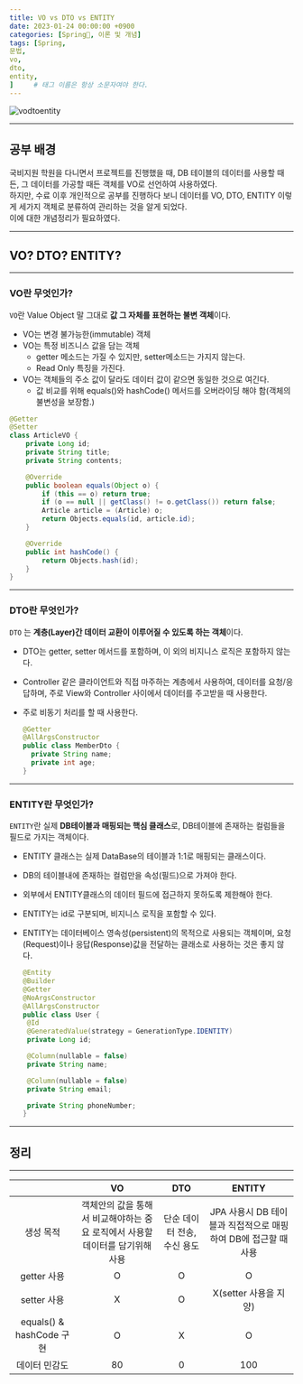 ```yaml
---
title: VO vs DTO vs ENTITY
date: 2023-01-24 00:00:00 +0900
categories: [Spring🍃, 이론 및 개념]
tags: [Spring,
문법,
vo,
dto,
entity,
]     # 태그 이름은 항상 소문자여야 한다.
---
```

![vodtoentity](https://github.com/han-tomas/han-tomas.github.io/assets/124488773/393d3ba6-1af5-4a43-875e-0652639dc559)  

---
## 공부 배경

국비지원 학원을 다니면서 프로젝트를 진행했을 때, DB 테이블의 데이터를 사용할 때든, 그 데이터를 가공할 때든 객체를 VO로 선언하여 사용하였다.  
하지만, 수료 이후 개인적으로 공부를 진행하다 보니 데이터를 VO, DTO, ENTITY 이렇게 세가지 객체로 분류하여 관리하는 것을 알게 되었다.  
이에 대한 개념정리가 필요하였다.  

---

## VO? DTO? ENTITY?

---

### VO란 무엇인가?

`VO`란 Value Object 말 그대로 **값 그 자체를 표현하는 불변 객체**이다.  

* VO는 변경 불가능한(immutable) 객체
* VO는 특정 비즈니스 값을 담는 객체
  * getter 메소드는 가질 수 있지만, setter메소드는 가지지 않는다.
  * Read Only 특징을 가진다.
* VO는 객체들의 주소 값이 달라도 데이터 값이 같으면 동일한 것으로 여긴다.
  * 값 비교를 위해 equals()와 hashCode() 메서드를 오버라이딩 해야 함(객체의 불변성을 보장함.)  

```java
@Getter 
@Setter
class ArticleVO {
    private Long id;
    private String title;
    private String contents;

    @Override
    public boolean equals(Object o) {
        if (this == o) return true;
        if (o == null || getClass() != o.getClass()) return false;
        Article article = (Article) o;
        return Objects.equals(id, article.id);
    }

    @Override
    public int hashCode() {
        return Objects.hash(id);
    }
}
```

---

### DTO란 무엇인가?  

`DTO` 는 **계층(Layer)간 데이터 교환이 이루어질 수 있도록 하는 객체**이다.

* DTO는 getter, setter 메서드를 포함하며, 이 외의 비지니스 로직은 포함하지 않는다.

* Controller 같은 클라이언트와 직접 마주하는 계층에서 사용하여, 데이터를 요청/응답하며, 주로 View와 Controller 사이에서 데이터를 주고받을 때 사용한다.

* 주로 비동기 처리를 할 때 사용한다.

  ```java
  @Getter
  @AllArgsConstructor
  public class MemberDto {
    private String name;
    private int age;
  }
  ```

---

### ENTITY란 무엇인가?  

`ENTITY`란 실제 **DB테이블과 매핑되는 핵심 클래스**로, DB테이블에 존재하는 컬럼들을 필드로 가지는 객체이다.

* ENTITY 클래스는 실제 DataBase의 테이블과 1:1로 매핑되는 클래스이다.

* DB의 테이블내에 존재하는 컬럼만을 속성(필드)으로 가져야 한다.

* 외부에서 ENTITY클래스의 데이터 필드에 접근하지 못하도록 제한해야 한다.

* ENTITY는 id로 구분되며, 비지니스 로직을 포함할 수 있다.

* ENTITY는 데이터베이스 영속성(persistent)의 목적으로 사용되는 객체이며, 요청(Request)이나 응답(Response)값을 전달하는 클래소로 사용하는 것은 좋지 않다.  

  ```java
  @Entity
  @Builder
  @Getter
  @NoArgsConstructor
  @AllArgsConstructor
  public class User {
   @Id
   @GeneratedValue(strategy = GenerationType.IDENTITY)
   private Long id;
  
   @Column(nullable = false)
   private String name;
  
   @Column(nullable = false)
   private String email;
  
   private String phoneNumber;
  }
  ```

  
---
## 정리
---
| |VO|DTO|ENTITY|
|:------:|:---:|:---:|:---:|
|생성 목적|객체안의 값을 통해서 비교해야하는 중요 로직에서 사용할 데이터를 담기위해 사용|단순 데이터 전송,수신 용도|JPA 사용시 DB 테이블과 직접적으로 매핑하여 DB에 접근할 때 사용|
|getter 사용|O|O|O|
|setter 사용|X|O|X(setter 사용을 지양)|
|equals() & hashCode 구현|O|X|O|
|데이터 민감도|80|0|100|



